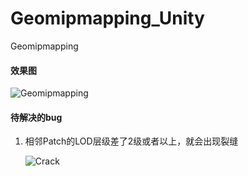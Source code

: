 # Geomipmapping_Unity
Geomipmapping

#### 效果图

![Geomipmapping](http://wx1.sinaimg.cn/mw690/6b98bc8agy1fm5aabvffvg20fk08s4qq.gif)



#### 待解决的bug

1. 相邻Patch的LOD层级差了2级或者以上，就会出现裂缝

   ![Crack](http://wx1.sinaimg.cn/mw690/6b98bc8agy1fm7fw9z37mj20h50d4gnw.jpg)

   ​

